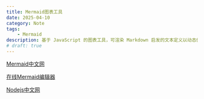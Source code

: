 ```yaml
---
title: Mermaid图表工具
date: 2025-04-10
category: Note
tags:
    - Mermaid
description: 基于 JavaScript 的图表工具，可渲染 Markdown 启发的文本定义以动态创建和修改图表。
# draft: true
---
```


[Mermaid中文网](https://mermaid.nodejs.cn/)

[在线Mermaid编辑器](https://mermaid-live.nodejs.cn/edit)

[Nodejs中文网](https://nodejs.cn/)